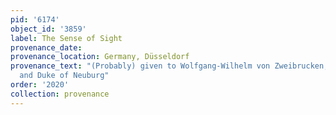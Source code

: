 ```yaml
---
pid: '6174'
object_id: '3859'
label: The Sense of Sight
provenance_date:
provenance_location: Germany, Düsseldorf
provenance_text: "(Probably) given to Wolfgang-Wilhelm von Zweibrucken, Count Palatine
  and Duke of Neuburg"
order: '2020'
collection: provenance
---
```


